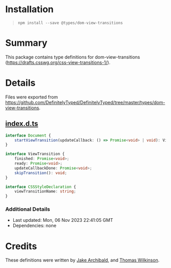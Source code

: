 # Installation
> `npm install --save @types/dom-view-transitions`

# Summary
This package contains type definitions for dom-view-transitions (https://drafts.csswg.org/css-view-transitions-1/).

# Details
Files were exported from https://github.com/DefinitelyTyped/DefinitelyTyped/tree/master/types/dom-view-transitions.
## [index.d.ts](https://github.com/DefinitelyTyped/DefinitelyTyped/tree/master/types/dom-view-transitions/index.d.ts)
````ts
interface Document {
    startViewTransition(updateCallback: () => Promise<void> | void): ViewTransition;
}

interface ViewTransition {
    finished: Promise<void>;
    ready: Promise<void>;
    updateCallbackDone: Promise<void>;
    skipTransition(): void;
}

interface CSSStyleDeclaration {
    viewTransitionName: string;
}

````

### Additional Details
 * Last updated: Mon, 06 Nov 2023 22:41:05 GMT
 * Dependencies: none

# Credits
These definitions were written by [Jake Archibald](https://github.com/jakearchibald), and [Thomas Wilkinson](https://github.com/tbondwilkinson).
